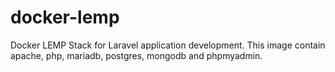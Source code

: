 # docker-lemp
Docker LEMP Stack for Laravel application development. This image contain apache, php, mariadb, postgres, mongodb and phpmyadmin. 

